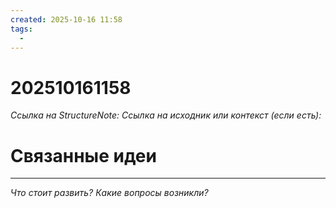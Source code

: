 ```yaml
---
created: 2025-10-16 11:58
tags:
  - 
---
```

# 202510161158 

*Ссылка на StructureNote:*
*Ссылка на исходник или контекст (если есть):* 

# Связанные идеи

---

*Что стоит развить? Какие вопросы возникли?*